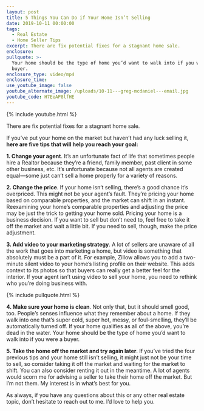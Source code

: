 ```yaml
---
layout: post
title: 5 Things You Can Do if Your Home Isn’t Selling
date: 2019-10-11 00:00:00
tags:
  - Real Estate
  - Home Seller Tips
excerpt: There are fix potential fixes for a stagnant home sale.
enclosure:
pullquote: >-
  Your home should be the type of home you’d want to walk into if you were a
  buyer.
enclosure_type: video/mp4
enclosure_time:
use_youtube_image: false
youtube_alternate_image: /uploads/10-11---greg-mcdaniel---email.jpg
youtube_code: H7EeAP8lfHE
---
```


{% include youtube.html %}

There are fix potential fixes for a stagnant home sale.

If you’ve put your home on the market but haven’t had any luck selling it, **here are five tips that will help you reach your goal:**

**1\. Change your agent**. It’s an unfortunate fact of life that sometimes people hire a Realtor because they’re a friend, family member, past client in some other business, etc. It’s unfortunate because not all agents are created equal—some just can’t sell a home properly for a variety of reasons.

**2\. Change the price**. If your home isn’t selling, there’s a good chance it’s overpriced. This might not be your agent’s fault. They’re pricing your home based on comparable properties, and the market can shift in an instant. Reexamining your home’s comparable properties and adjusting the price may be just the trick to getting your home sold. Pricing your home is a business decision. If you want to sell but don’t need to, feel free to take it off the market and wait a little bit. If you need to sell, though, make the price adjustment.

**3\. Add video to your marketing strategy**. A lot of sellers are unaware of all the work that goes into marketing a home, but video is something that absolutely must be a part of it. For example, Zillow allows you to add a two-minute silent video to your home’s listing profile on their website. This adds context to its photos so that buyers can really get a better feel for the interior. If your agent isn’t using video to sell your home, you need to rethink who you’re doing business with.

{% include pullquote.html %}

**4\. Make sure your home is clean**. Not only that, but it should smell good, too. People’s senses influence what they remember about a home. If they walk into one that’s super cold, super hot, messy, or foul-smelling, they’ll be automatically turned off. If your home qualifies as all of the above, you’re dead in the water. Your home should be the type of home you’d want to walk into if you were a buyer.

**5\. Take the home off the market and try again later**. If you’ve tried the four previous tips and your home still isn’t selling, it might just not be your time to sell, so consider taking it off the market and waiting for the market to shift. You can also consider renting it out in the meantime. A lot of agents would scorn me for advising a seller to take their home off the market. But I’m not them. My interest is in what’s best for you.

As always, if you have any questions about this or any other real estate topic, don’t hesitate to reach out to me. I’d love to help you.
